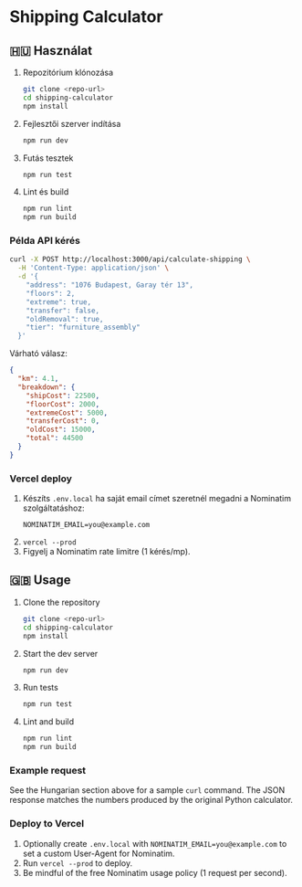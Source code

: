 # Shipping Calculator

## 🇭🇺 Használat
1. Repozitórium klónozása
   ```bash
   git clone <repo-url>
   cd shipping-calculator
   npm install
   ```
2. Fejlesztői szerver indítása
   ```bash
   npm run dev
   ```
3. Futás tesztek
   ```bash
   npm run test
   ```
4. Lint és build
   ```bash
   npm run lint
   npm run build
   ```

### Példa API kérés
```bash
curl -X POST http://localhost:3000/api/calculate-shipping \
  -H 'Content-Type: application/json' \
  -d '{
    "address": "1076 Budapest, Garay tér 13",
    "floors": 2,
    "extreme": true,
    "transfer": false,
    "oldRemoval": true,
    "tier": "furniture_assembly"
  }'
```
Várható válasz:
```json
{
  "km": 4.1,
  "breakdown": {
    "shipCost": 22500,
    "floorCost": 2000,
    "extremeCost": 5000,
    "transferCost": 0,
    "oldCost": 15000,
    "total": 44500
  }
}
```

### Vercel deploy
1. Készíts `.env.local` ha saját email címet szeretnél megadni a Nominatim
   szolgáltatáshoz:
   ```env
   NOMINATIM_EMAIL=you@example.com
   ```
2. `vercel --prod`
3. Figyelj a Nominatim rate limitre (1 kérés/mp).

## 🇬🇧 Usage
1. Clone the repository
   ```bash
   git clone <repo-url>
   cd shipping-calculator
   npm install
   ```
2. Start the dev server
   ```bash
   npm run dev
   ```
3. Run tests
   ```bash
   npm run test
   ```
4. Lint and build
   ```bash
   npm run lint
   npm run build
   ```

### Example request
See the Hungarian section above for a sample `curl` command. The JSON
response matches the numbers produced by the original Python calculator.

### Deploy to Vercel
1. Optionally create `.env.local` with `NOMINATIM_EMAIL=you@example.com` to set
   a custom User-Agent for Nominatim.
2. Run `vercel --prod` to deploy.
3. Be mindful of the free Nominatim usage policy (1 request per second).
